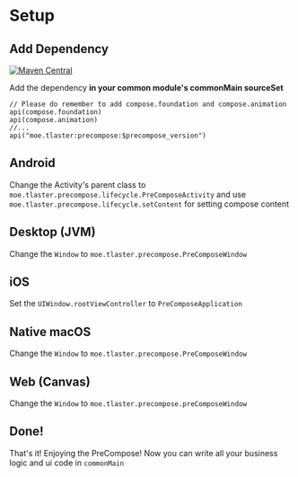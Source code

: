 # Setup

## Add Dependency
[![Maven Central](https://maven-badges.herokuapp.com/maven-central/moe.tlaster/precompose/badge.svg)](https://maven-badges.herokuapp.com/maven-central/moe.tlaster/precompose)

Add the dependency **in your common module's commonMain sourceSet**
```
// Please do remember to add compose.foundation and compose.animation
api(compose.foundation)
api(compose.animation)
//...
api("moe.tlaster:precompose:$precompose_version")
```
## Android
Change the Activity's parent class to `moe.tlaster.precompose.lifecycle.PreComposeActivity` and use `moe.tlaster.precompose.lifecycle.setContent` for setting compose content

## Desktop (JVM)
Change the `Window` to `moe.tlaster.precompose.PreComposeWindow`

## iOS
Set the `UIWindow.rootViewController` to `PreComposeApplication`

## Native macOS
Change the `Window` to `moe.tlaster.precompose.PreComposeWindow`

## Web (Canvas)
Change the `Window` to `moe.tlaster.precompose.preComposeWindow`

## Done!
That's it! Enjoying the PreCompose! Now you can write all your business logic and ui code in `commonMain`
